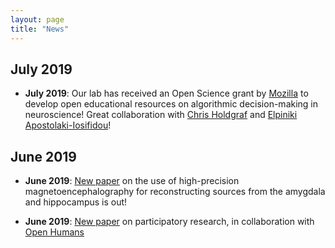 ```yaml
---
layout: page
title: "News"
---
```


## July 2019

* **July 2019**: Our lab has received an Open Science grant by [Mozilla](https://medium.com/read-write-participate/announcing-9-awards-for-open-science-eaf8f5b36e85) to develop open educational resources on algorithmic decision-making in neuroscience! Great collaboration with [Chris Holdgraf](https://predictablynoisy.com/) and [Elpiniki Apostolaki-Iosifidou](https://elpiniki.io/)! 

## June 2019

* **June 2019**: [New paper](https://onlinelibrary.wiley.com/doi/full/10.1002/hbm.24689) on the use of high-precision magnetoencephalography for reconstructing sources from the amygdala and hippocampus is out! 

* **June 2019**: [New paper](https://academic.oup.com/gigascience/article/8/6/giz076/5523201) on participatory research, in collaboration with [Open Humans](https://www.openhumans.org/)


